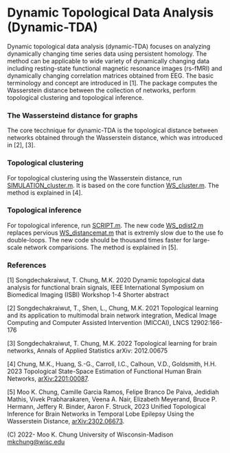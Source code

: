 # Dynamic Topological Data Analysis (Dynamic-TDA)

Dynamic topological data analysis (dynamic-TDA)  focuses on analyzing dynamically changing time series data using persistent homology. The method can be applicable to wide variety of dynamically changing data including resting-state functional magnetic resonance images (rs-fMRI) and dynamically changing correlation matrices obtained from EEG. The basic terminology and concept are introduced in [1]. The package computes the Wasserstein distance between the collection of networks, perform topological clustering and topological inference.  


### The Wassersteind distance for graphs
The core tecchnique for dynamic-TDA is the topological distance between networks obtained through the Wasserstein distance, which was introduced in [2], [3].

### Topological clustering

For topological clustering using the Wasserstein distance, run [SIMULATION_cluster.m](https://github.com/laplcebeltrami/dynamicTDA/blob/main/SIMULATION_cluster.m). It is based on the core function 
[WS_cluster.m](https://github.com/laplcebeltrami/dynamicTDA/blob/main/WS_cluster.m). The method is explained in [4]. 

### Topological inference
For topological inference, run  [SCRIPT.m](https://github.com/laplcebeltrami/dynamicTDA/blob/main/SCRIPT.m). The new code [WS_pdist2.m](https://github.com/laplcebeltrami/dynamicTDA/blob/main/WS_pdist2.m) replaces pervious [WS_distancemat.m](https://pages.stat.wisc.edu/~mchung/dynamicTDA/matlab/WS_distancemat.m) that is extremly slow due to the use fo double-loops. The new code should be thousand times faster for large-scale network comparisions. The method is explained in [5].



### References

[1] Songdechakraiwut, T. Chung, M.K. 2020 Dynamic topological data analysis for functional brain signals, IEEE International Symposium on Biomedical Imaging (ISBI) Workshop 1-4  Shorter abstract

[2] Songdechakraiwut, T., Shen, L., Chung, M.K. 2021 Topological learning and its application to multimodal brain network integration, Medical Image Computing and Computer Assisted Intervention (MICCAI), LNCS 12902:166-176

[3] Songdechakraiwut, T. Chung, M.K. 2022 Topological learning for brain networks, Annals of Applied Statistics arXiv: 2012.00675

[4] Chung, M.K., Huang, S.-G., Carroll, I.C., Calhoun, V.D., Goldsmith, H.H. 2023 Topological  State-Space Estimation of Functional Human Brain Networks, [arXiv:2201:00087](https://arxiv.org/abs/2201.00087).

[5] Moo K. Chung, Camille Garcia Ramos, Felipe Branco De Paiva, Jedidiah Mathis, Vivek Prabharakaren, Veena A. Nair, Elizabeth Meyerand, Bruce P. Hermann, Jeffery R. Binder, Aaron F. Struck, 2023 Unified Topological Inference for Brain Networks in Temporal Lobe Epilepsy Using the Wasserstein Distance, [arXiv:2302.06673](https://arxiv.org/abs/2302.06673).















(C) 2022- Moo K. Chung
University of Wisconsin-Madison
mkchung@wisc.edu

